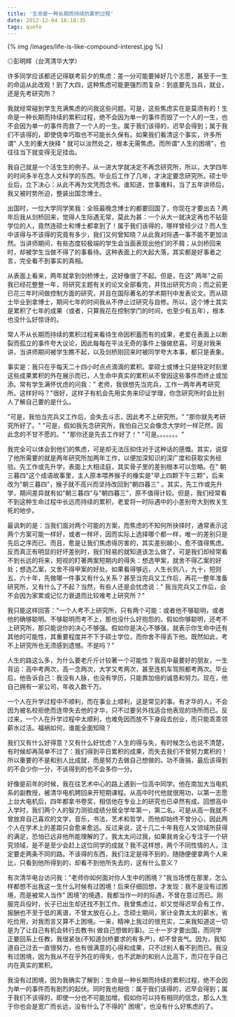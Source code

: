 ```yaml
---
title: '生命是一种长期而持续的累积过程'
date: 2012-12-04 16:18:35
tags: quote
---
```


{% img /images/life-is-like-compound-interest.jpg %}

◎彭明辉（台湾清华大学）

许多同学应该都还记得联考前夕的焦虑：差一分可能要掉好几个志愿，甚至于一生的命运从此改观！到了大四，这种焦虑可能更强烈而复杂：到底要先当兵，就业，还是先考研究所？

我就经常碰到学生充满焦虑的问我这些问题。可是，这些焦虑实在是莫须有的！生命是一种长期而持续的累积过程，绝不会因为单一的事件而毁了一个人的一生，也不会因为单一的事件而救了一个人的一生。属于我们该得的，迟早会得到；属于我们不该得的，即使侥幸巧取也不可能长久保有。如果我们看清这个事实，许多所谓" 人生的重大抉择 " 就可以淡然处之，根本无需焦虑。而所谓"人生的困境"，也往往当下就变得无足挂齿。

我自己就是一个活生生的例子。从一进大学就决定不再念研究所，所以，大学四年的时间多半在念人文科学的东西。毕业后工作了几年，才决定要念研究所。硕士毕业后，立下决心：从此不再为文凭而念书。谁知道，世事难料，当了五年讲师后，我又被时势所迫，整装出国念博士。

出国时，一位大学同学笑我：全班最晚念博士的都要回国了，你现在才要出去？两年后我从剑桥回来，觉得人生际遇无常，莫此为甚：一个从大一就决定再也不钻营学位的人，竟然连硕士和博士都拿到了！属于我们该得的，哪样曾经少过？而人生中该得与不该得的究竟有多少，我们又何曾知晓？从此我对际遇一事不能不更加淡然。当讲师期间，有些态度较极端的学生会当面表现出他们的不屑；从剑桥回来时，却被学生当做不得了的事看待。这种表面上的大起大落，其实都是好事者之言，完全看不到事实的真相。

从表面上看来，两年就拿到剑桥博士，这好像很了不起。但是，在这" 两年"之前我已经花整整一年，将研究主题有关的论文全部看完，并找出研究方向；而之前更已花三年时间做控制方面的研究，并且在国际著名的学术期刊中发表论文。而从硕士毕业到拿博士，期间七年的时间我从不停止过研究与自修。所以，这个博士其实是累积了七年的成果（或者，只算我花在控制学门的时间，也至少有五年），根本也没什么好惊讶的。

常人不从长期而持续的累积过程来看待生命因积蓄而有的成果，老爱在表面上以断裂而孤立的事件夸大议论，因此每每在平淡无奇的事件上强做悲喜。可是对我来讲，当讲师期间被学生瞧不起，以及剑桥刚回来时被同学夸大本事，都只是表象。

事实是：我只在乎每天二十四小时点点滴滴的累积。拿硕士或博士只是特定时刻里这些成果累积的外在展示而已，人生命中真实的累积从不曾因这些事件而终止或加添。常有学生满怀忧虑的问我：" 老师，我很想先当完兵，工作一两年再考研究所。这样好吗？"很好，这样子有机会先用实务来印证学理，你念研究所时会比别人了解自己要的是什么。

"可是，我怕当完兵又工作后，会失去斗志，因此考不上研究所。"
"那你就先考研究所好了。"
"可是，假如我先念研究所，我怕自己又会像念大学时一样茫然，因此念的不甘不愿的。"
"那你还是先去工作好了！"
"可是。。。。。。。"

我完全可以体会到他们的焦虑，可是却无法压抑住对于这种话的感慨。其实，说穿了他所需要的就是两年研究所加两年工作，以便加深知识的深广度和获取实务经验。先工作或先升学，表面上大相迳庭，其实骨子里的差别根本可以忽略。在" 朝三暮四"这个成语故事里，主人原本喂养猴子的橡实是"早上四颗下午三颗"，后来改为"朝三暮四"，猴子就不高兴而坚持改回到"朝四暮三" 。其实，先工作或先升学，期间差异就有如"朝三暮四"与"朝四暮三"，原不值得计较。但是，我们经常看不到这种生命过程中长远而持续的累积，老爱将一时际遇中的小差别夸大到攸关生死的地步。

最讽刺的是：当我们面对两个可能的方案，而焦虑的不知何所抉择时，通常表示这两个方案可能一样好，或者一样坏，因而实际上选择哪个都一样，唯一的差别只是先后之序而已。而且，愈是让我们焦虑得厉害的，其实差别越小，愈不值得焦虑。反而真正有明显的好坏差别时，我们轻易的就知道该怎么做了。可是我们却经常看不到长远的将来，短视的盯著两案短期内的得失：想选甲案，就舍不得乙案的好处；想选乙案，又舍不得甲案的好处。如果看得够远，人生长则八，九十，短则五，六十年，先做哪一件事又有什么关系？甚至当完兵又工作后，再花一整年准备研究所，又有什么了不起？当然，有些人还是会忧虑说：" 我当完兵又工作后，会不会因为家累或记忆力衰退而比较难考上研究所？"

我只能这样回答："一个人考不上研究所，只有两个可能：或者他不够聪明，或者他的确够聪明。不够聪明而考不上，那也没什么好抱怨的。假如你够聪明，还考不上研究所，那只能说你的决心不够强。假如你是决心不够强，就表示你生命中还有其他的可能性，其重要程度并不下于硕士学位，而你舍不得丢下他。既然如此，考不上研究所也无须感到遗憾。不是吗？"

人生的路这么多，为什么要老斤斤计较著一个可能性？我高中最要好的朋友，一生背运：高中考两次，高一念两次，大学又考两次，甚至连机车驾照都考两次。毕业后，他告诉自己：我没有人脉，也没有学历，只能靠加倍的诚恳和努力。现在，他自己拥有一家公司，年收入数千万。

一个人在升学过程中不顺利，而在事业上顺利，这是常见的事。有才华的人，不会因为被名校拒绝而连带失去他的才华，只不过要另外找适合他表现的场所而已。反过来，一个人在升学过程中太顺利，也难免因而放不下身段去创业，而只能乖乖领薪水过活。福祸如何，谁能全面知晓？

我们又有什么好得意？又有什么好忧虑？人生的得与失，有时候怎么也说不清楚，有时候却再简单不过了：我们得到平日累积的成果，而失去我们不曾努力累积的！所以重要的不是和别人比成就，而是努力去做自己想做的。功不唐捐，最后该得到的不会少你一分，不该得到的也不会多你一分。

好像是前年的时候，我在往艺术中心的路上遇到一位高中同学。他在南加大当电机系的副教授，被清华电机聘回来开短期课程。从高中时代他就很用功，以第一志愿上台大电机后，四年都拿书卷奖，相信他在专业上的研究也已卓然有成。回想高中入学时，我们两个人的智力测验成绩分居全学年第一，第二名。可是从高一我就不曾放弃自己喜欢的文学，音乐，书法，艺术和哲学，而他却始终不曾分心，因此两个人在学术上的差距只会愈来愈远。反过来说，这十几二十年我在人文领域所获得的满足，恐怕已远非他所能理解的了。我太太问过我，如果我肯全心专注于一个研究领域，是不是至少会赶上这位同学的成就？我不这样想，两个不同性情的人，注定要走两条不同的路。不该得的东西，我们注定是得不到的，随随便便拿两个人来比，只看到他所得到的，却看不到他所失去的，这有什么意义？

有次清华电台访问我："老师你如何面对你人生中的困境？"我当场愣在那里，怎么样都想不出我这一生什么时候有过困境！后来仔细回想，才发现：我不是没有过困境，而是被常人当作" 困境"的境遇，我都当作一时的际遇，不曾在意过而已。刚服完兵役时，长子已出生却还找不到工作。我曾焦虑过，却又觉得迟早会有工作，报酬也不至于低的离谱，不曾太放在心上。念硕士期间，家计全靠太太的薪水，省吃俭用，对我而言又算不上困境。一来，精神上我过的很充实，二来我知道这一切是为了让自己有机会转行去教书( 做自己想做的事)。三十一岁才要出国，而同学正要回系上任教，我很紧张(不知道剑桥要求的有多严)，却不曾丧气。因为，我知道自己过去一直很努力，也有很满意的心得和成果，只不过别人看不到而已。我没有过困境，因为我从不在乎外在的得失，也不武断的和别人比高下，而只在乎自己内在真实的累积。

我没有过困境，因为我确实了解到：生命是一种长期而持续的累积过程，绝不会因为单一的事件而有剧烈的起伏。同时我也相信：属于我们该得的，迟早会得到；属于我们不该得的，即使一分也不可能加增。假如你可以持有相同的信念，那么人生于你也会是宽广而长远，没有什么了不得的" 困境"，也没有什么好焦虑的了。

